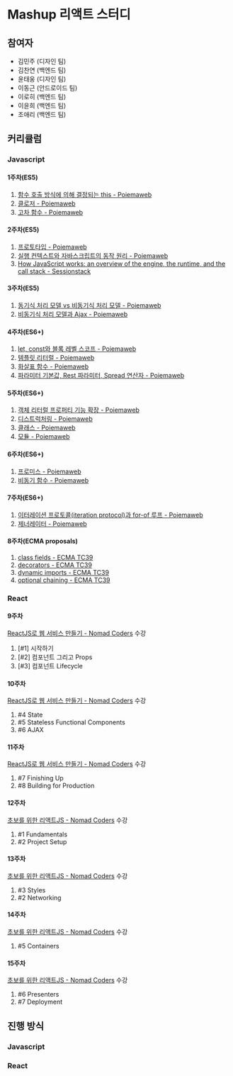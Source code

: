 # Mashup 리액트 스터디

## 참여자

* 김민주 (디자인 팀)
* 김찬연 (백엔드 팀)
* 윤태웅 (디자인 팀)
* 이동근 (안드로이드 팀)
* 이로히 (백엔드 팀)
* 이윤희 (백엔드 팀)
* 조애리 (백엔드 팀)

## 커리큘럼

### Javascript

#### 1주차(ES5)

1. [함수 호출 방식에 의해 결정되는 this - Poiemaweb](https://poiemaweb.com/js-this)
2. [클로저 - Poiemaweb](https://poiemaweb.com/js-closure)
3. [고차 함수 - Poiemaweb](https://poiemaweb.com/js-array-higher-order-function)

#### 2주차(ES5)

1. [프로토타입 - Poiemaweb](https://poiemaweb.com/js-prototype)
2. [실행 컨텍스트와 자바스크립트의 동작 원리 - Poiemaweb](https://poiemaweb.com/js-execution-context)
3. [How JavaScript works: an overview of the engine, the runtime, and the call stack - Sessionstack](https://blog.sessionstack.com/how-does-javascript-actually-work-part-1-b0bacc073cf)

#### 3주차(ES5)

1. [동기식 처리 모델 vs 비동기식 처리 모델 - Poiemaweb](https://poiemaweb.com/js-async)
2. [비동기식 처리 모델과 Ajax - Poiemaweb](https://poiemaweb.com/js-ajax)

#### 4주차(ES6+)

1. [let, const와 블록 레벨 스코프 - Poiemaweb](https://poiemaweb.com/es6-block-scope)
2. [템플릿 리터럴 - Poiemaweb](https://poiemaweb.com/es6-template-literals)
3. [화살표 함수 - Poiemaweb](https://poiemaweb.com/es6-arrow-function)
4. [파라미터 기본값, Rest 파라미터, Spread 연산자 - Poiemaweb](https://poiemaweb.com/es6-extended-parameter-handling)

#### 5주차(ES6+)

1. [객체 리터럴 프로퍼티 기능 확장 - Poiemaweb](https://poiemaweb.com/es6-enhanced-object-property)
2. [디스트럭처링 - Poiemaweb](https://poiemaweb.com/es6-destructuring)
3. [클래스 - Poiemaweb](https://poiemaweb.com/es6-class)
4. [모듈 - Poiemaweb](https://poiemaweb.com/es6-module)

#### 6주차(ES6+)

1. [프로미스 - Poiemaweb](https://poiemaweb.com/es6-promise)
2. [비동기 함수 - Poiemaweb](https://developers.google.com/web/fundamentals/primers/async-functions?hl=ko)

#### 7주차(ES6+)

1. [이터레이션 프로토콜(iteration protocol)과 for-of 루프 - Poiemaweb](https://poiemaweb.com/es6-iteration-for-of)
2. [제너레이터 - Poiemaweb](https://poiemaweb.com/es6-generateor)

#### 8주차(ECMA proposals)

1. [class fields - ECMA TC39](https://github.com/tc39/proposal-class-fields)
2. [decorators - ECMA TC39](https://github.com/tc39/proposal-decorators)
3. [dynamic imports - ECMA TC39](https://github.com/tc39/proposal-dynamic-import)
4. [optional chaining - ECMA TC39](https://github.com/tc39/proposal-optional-chaining)

### React

#### 9주차

[ReactJS로 웹 서비스 만들기 - Nomad Coders](https://academy.nomadcoders.co/p/reactjs-fundamentals) 수강

1. \[#1\] 시작하기
2. \[#2\] 컴포넌트 그리고 Props
3. \[#3\] 컴포넌트 Lifecycle

#### 10주차

[ReactJS로 웹 서비스 만들기 - Nomad Coders](https://academy.nomadcoders.co/p/reactjs-fundamentals) 수강

1. #4 State
2. #5 Stateless Functional Components
3. #6 AJAX

#### 11주차

[ReactJS로 웹 서비스 만들기 - Nomad Coders](https://academy.nomadcoders.co/p/reactjs-fundamentals) 수강

1. #7 Finishing Up
2. #8 Building for Production

#### 12주차

[초보를 위한 리액트JS - Nomad Coders](https://academy.nomadcoders.co/p/react-for-beginners) 수강

1. #1 Fundamentals
2. #2 Project Setup

#### 13주차

[초보를 위한 리액트JS - Nomad Coders](https://academy.nomadcoders.co/p/react-for-beginners) 수강

1. #3 Styles
2. #2 Networking

#### 14주차

[초보를 위한 리액트JS - Nomad Coders](https://academy.nomadcoders.co/p/react-for-beginners) 수강

1. #5 Containers

#### 15주차

[초보를 위한 리액트JS - Nomad Coders](https://academy.nomadcoders.co/p/react-for-beginners) 수강

1. #6 Presenters
2. #7 Deployment

## 진행 방식

### Javascript

### React
